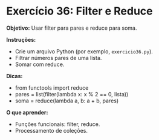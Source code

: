 # Exercício 36: Filter e Reduce

**Objetivo:** Usar filter para pares e reduce para soma.

**Instruções:**
- Crie um arquivo Python (por exemplo, `exercicio36.py`).
- Filtrar números pares de uma lista.
- Somar com reduce.

**Dicas:**
- from functools import reduce
- pares = list(filter(lambda x: x % 2 == 0, lista))
- soma = reduce(lambda a, b: a + b, pares)

**O que aprender:**
- Funções funcionais: filter, reduce.
- Processamento de coleções.
